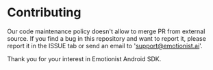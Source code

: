 # Contributing

Our code maintenance policy doesn't allow to merge PR from external source. If you find a bug in this repository and want to report it, please report it in the ISSUE tab or send an email to 'support@emotionist.ai'.  

Thank you for your interest in Emotionist Android SDK.
